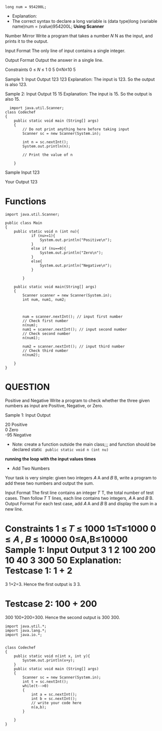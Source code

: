 ```
long num = 954200L;
```
- Explanation:
- The correct syntax to declare a long variable is (data type)long (variable name)num = (value)954200L;
**Using Scanner**
  
Number Mirror
Write a program that takes a number 
𝑁
N as the input, and prints it to the output.

Input Format
The only line of input contains a single integer.

Output Format
Output the answer in a single line.

Constraints
0
≤
𝑁
≤
1
0
5
0≤N≤10 
5
 
Sample 1:
Input
Output
123
123
Explanation:
The input is 123. So the output is also 123.

Sample 2:
Input
Output
15
15
Explanation:
The input is 15. So the output is also 15.

```
  import java.util.Scanner;
class Codechef
{
	public static void main (String[] args)
	{
	    // Do not print anything here before taking input
	    Scanner sc = new Scanner(System.in);
	    
		int n = sc.nextInt();
		System.out.println(n);
		
		// Print the value of n
		
	}
 ```
Sample Input
123

Your Output
123

# Functions

```
import java.util.Scanner;

public class Main 
{
    public static void n (int nu){
            if (nu>=1){
                System.out.println("Positive\n");
            }
            else if (nu==0){
                System.out.println("Zero\n");
            }
            else{
                System.out.println("Negative\n");
            }
           
        }
        
    public static void main(String[] args) 
    {
        Scanner scanner = new Scanner(System.in);
        int num, num1, num2;

        
        
        num = scanner.nextInt(); // input first number
        // Check first number
        n(num);
        num1 = scanner.nextInt(); // input second number
        // Check second number
        n(num1);
        
        num2 = scanner.nextInt(); // input third number
        // Check third number
        n(num2);
        
    }
}
```
# QUESTION

Positive and Negative
Write a program to check whether the three given numbers as input are Positive, Negative, or Zero.

Sample 1:
Input
Output

20  Positive  
0    Zero  
-95  Negative

- Note: create a function outside the main class;;; and function should be declared static ``` public static void n (int nu)```
  
**running the loop with the input values times**

- Add Two Numbers
  
Your task is very simple: given two integers 
𝐴
A and 
𝐵
B, write a program to add these two numbers and output the sum.

Input Format
The first line contains an integer 
𝑇
T, the total number of test cases.
Then follow 
𝑇
T lines, each line contains two integers, 
𝐴
A and 
𝐵
B.
Output Format
For each test case, add 
𝐴
A and 
𝐵
B and display the sum in a new line.

Constraints
1
≤
𝑇
≤
1000
1≤T≤1000
0
≤
𝐴
,
𝐵
≤
10000
0≤A,B≤10000
Sample 1:
Input
Output
3
1 2
100 200
10 40
3
300
50
Explanation:
Testcase 1: 
1
+
2
=
3
1+2=3. Hence the first output is 
3
3.

Testcase 2: 
100
+
200
=
300
100+200=300. Hence the second output is 
300
300.

```
import java.util.*;
import java.lang.*;
import java.io.*;


class Codechef
{
    public static void n(int x, int y){
        System.out.println(x+y);
    }
	public static void main (String[] args)
	{
		Scanner sc = new Scanner(System.in);
		int t = sc.nextInt();
		while(t-->0)
		{
    		int a = sc.nextInt();
    		int b = sc.nextInt();
    		// write your code here
    		n(a,b);
		}
		
	}
}

```
